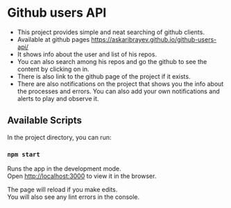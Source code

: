 # Github users API

- This project provides simple and neat searching of github clients.
- Available at github pages https://askaribrayev.github.io/github-users-api/
- It shows info about the user and list of his repos. 
- You can also search among his repos and go the github to see the content by clicking on in. 
- There is also link to the github page of the project if it exists.
- There are also notifications on the project that shows you the info about the processes and errors. You can also add your own notifications and alerts to play and observe it.

## Available Scripts

In the project directory, you can run:

### `npm start`

Runs the app in the development mode.\
Open [http://localhost:3000](http://localhost:3000) to view it in the browser.

The page will reload if you make edits.\
You will also see any lint errors in the console.


